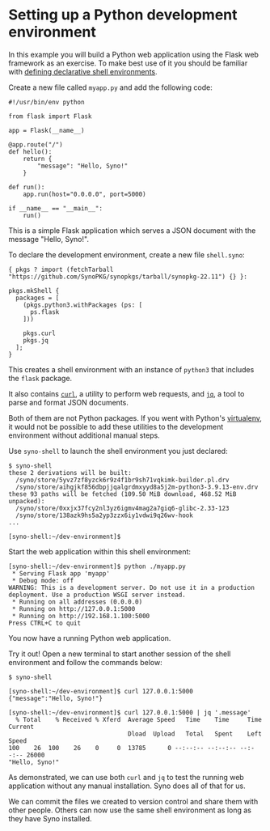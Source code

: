 # Setting up a Python development environment

In this example you will build a Python web application using the Flask web framework as an exercise.
To make best use of it you should be familiar with [defining declarative shell environments](declarative-reproducible-envs).

Create a new file called `myapp.py` and add the following code:

```{code-block} python myapp.py
#!/usr/bin/env python

from flask import Flask

app = Flask(__name__)

@app.route("/")
def hello():
    return {
        "message": "Hello, Syno!"
    }

def run():
    app.run(host="0.0.0.0", port=5000)

if __name__ == "__main__":
    run()
```

This is a simple Flask application which serves a JSON document with the message
"Hello, Syno!".

To declare the development environment, create a new file `shell.syno`:

```{code-block} syno shell.syno
{ pkgs ? import (fetchTarball "https://github.com/SynoPKG/synopkgs/tarball/synopkg-22.11") {} }:

pkgs.mkShell {
  packages = [
    (pkgs.python3.withPackages (ps: [
      ps.flask
    ]))

    pkgs.curl
    pkgs.jq
  ];
}
```

This creates a shell environment with an instance of `python3` that includes the `flask` package.

It also contains [`curl`], a utility to perform web
requests, and [`jq`], a tool to parse and format JSON documents.

[`curl`]: https://curl.se
[`jq`]: https://stedolan.github.io/jq/
[virtualenv]: https://virtualenv.pypa.io/en/latest/

Both of them are not Python packages.
If you went with Python's [virtualenv], it would not be possible to add these utilities
to the development environment without additional manual steps.

Use `syno-shell` to launch the shell environment you just declared:

```shell-session
$ syno-shell
these 2 derivations will be built:
  /syno/store/5yvz7zf8yzck6r9z4f1br9sh71vqkimk-builder.pl.drv
  /syno/store/aihgjkf856dbpjjqalgrdmxyyd8a5j2m-python3-3.9.13-env.drv
these 93 paths will be fetched (109.50 MiB download, 468.52 MiB unpacked):
  /syno/store/0xxjx37fcy2nl3yz6igmv4mag2a7giq6-glibc-2.33-123
  /syno/store/138azk9hs5a2yp3zzx6iy1vdwi9q26wv-hook
...

[syno-shell:~/dev-environment]$
```

Start the web application within this shell environment:

```shell-session
[syno-shell:~/dev-environment]$ python ./myapp.py
 * Serving Flask app 'myapp'
 * Debug mode: off
WARNING: This is a development server. Do not use it in a production deployment. Use a production WSGI server instead.
 * Running on all addresses (0.0.0.0)
 * Running on http://127.0.0.1:5000
 * Running on http://192.168.1.100:5000
Press CTRL+C to quit
```

You now have a running Python web application.

Try it out!
Open a new terminal to start another session of the shell environment and follow the commands below:

```shell-session
$ syno-shell

[syno-shell:~/dev-environment]$ curl 127.0.0.1:5000
{"message":"Hello, Syno!"}

[syno-shell:~/dev-environment]$ curl 127.0.0.1:5000 | jq '.message'
  % Total    % Received % Xferd  Average Speed   Time    Time     Time  Current
                                 Dload  Upload   Total   Spent    Left  Speed
100    26  100    26    0     0  13785      0 --:--:-- --:--:-- --:--:-- 26000
"Hello, Syno!"
```

As demonstrated, we can use both `curl` and `jq` to test the running web application without any manual installation.
Syno does all of that for us.

We can commit the files we created to version control and share them with other people.
Others can now use the same shell environment as long as they have Syno installed.
